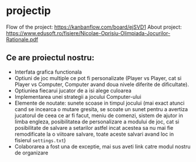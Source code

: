 # projectip

Flow of the project: https://kanbanflow.com/board/ejSVD1
About project: https://www.edusoft.ro/fisiere/Nicolae-Oprisiu-Olimpiada-Jocurilor-Rationale.pdf

## Ce are proiectul nostru:
+ Interfata grafica functionala
+ Optiuni de joc multiple ce pot fi personalizate (Player vs Player, cat si Player vs Computer, Computer avand doua nivele diferite de dificultate).
+ Optiuniea fiecarui jucator de a isi alege culoarea
+ Implementarea unei strategii a jocului Computer-ului
+ Elemente de noutate: sunete scoase in timpul jocului (mai exact atunci cand se incearca o mutare gresita, se scoate un sunet pentru a avertiza jucatorul de ceea ce ar fi facut, meniu de comenzi, sistem de ajutor in limba engleza, posibilitatea de personalizare a modului de joc, cat si posibilitate de salvare a setarilor astfel incat acestea sa nu mai fie remodificate la o viitoare salvare, toate aceste salvari avand loc in fisierul `settings.txt`)
+ Colaborarea a fost una de exceptie, mai sus aveti link catre modul nostru de organizare